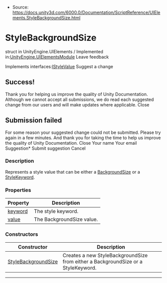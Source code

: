 * Source: https://docs.unity3d.com/6000.0/Documentation/ScriptReference/UIElements.StyleBackgroundSize.html

# StyleBackgroundSize
struct in UnityEngine.UIElements
/
Implemented in:[UnityEngine.UIElementsModule](https://docs.unity3d.com/6000.0/Documentation/ScriptReference/UnityEngine.UIElementsModule.html)
Leave feedback
  

Implements interfaces:[IStyleValue<T0>](https://docs.unity3d.com/6000.0/Documentation/ScriptReference/UIElements.IStyleValue_1.html)
Suggest a change
## Success!
Thank you for helping us improve the quality of Unity Documentation. Although we cannot accept all submissions, we do read each suggested change from our users and will make updates where applicable.
Close
## Submission failed
For some reason your suggested change could not be submitted. Please <a>try again</a> in a few minutes. And thank you for taking the time to help us improve the quality of Unity Documentation.
Close
Your name Your email Suggestion* Submit suggestion
Cancel
### Description
Represents a style value that can be either a [BackgroundSize](https://docs.unity3d.com/6000.0/Documentation/ScriptReference/UIElements.BackgroundSize.html) or a [StyleKeyword](https://docs.unity3d.com/6000.0/Documentation/ScriptReference/UIElements.StyleKeyword.html). 
### Properties
Property | Description  
---|---  
[keyword](https://docs.unity3d.com/6000.0/Documentation/ScriptReference/UIElements.StyleBackgroundSize-keyword.html) |  The style keyword.   
[value](https://docs.unity3d.com/6000.0/Documentation/ScriptReference/UIElements.StyleBackgroundSize-value.html) |  The BackgroundSize value.   
### Constructors
Constructor | Description  
---|---  
[StyleBackgroundSize](https://docs.unity3d.com/6000.0/Documentation/ScriptReference/UIElements.StyleBackgroundSize-ctor.html) |  Creates a new StyleBackgroundSize from either a BackgroundSize or a StyleKeyword.   
* * *
